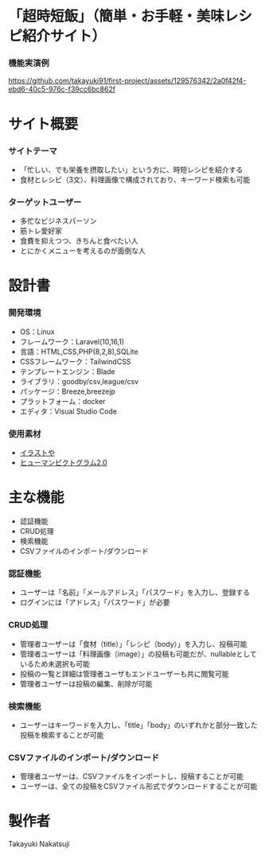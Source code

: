 # 「超時短飯」（簡単・お手軽・美味レシピ紹介サイト）

### 機能実演例
https://github.com/takayuki91/first-project/assets/129576342/2a0f42f4-ebd6-40c5-976c-f39cc6bc862f

# サイト概要

### サイトテーマ
- 「忙しい、でも栄養を摂取したい」という方に、時短レシピを紹介する
- 食材とレシピ（3文）、料理画像で構成されており、キーワード検索も可能

### ターゲットユーザー
- 多忙なビジネスパーソン
- 筋トレ愛好家
- 食費を抑えつつ、きちんと食べたい人
- とにかくメニューを考えるのが面倒な人

# 設計書

### 開発環境
- OS：Linux
- フレームワーク：Laravel(10,16,1)
- 言語：HTML,CSS,PHP(8,2,8),SQLite
- CSSフレームワーク：TailwindCSS
- テンプレートエンジン：Blade
- ライブラリ：goodby/csv,league/csv
- パッケージ：Breeze,breezejp
- プラットフォーム：docker
- エディタ：Visual Studio Code

### 使用素材
- [イラストや](https://www.irasutoya.com/)
- [ヒューマンピクトグラム2.0](https://pictogram2.com/)

# 主な機能
- 認証機能
- CRUD処理
- 検索機能
- CSVファイルのインポート/ダウンロード

### 認証機能
- ユーザーは「名前」「メールアドレス」「パスワード」を入力し、登録する
- ログインには「アドレス」「パスワード」が必要

### CRUD処理
- 管理者ユーザーは「食材（title）」「レシピ（body）」を入力し、投稿可能
- 管理者ユーザーは「料理画像（image）」の投稿も可能だが、nullableとしているため未選択も可能
- 投稿の一覧と詳細は管理者ユーザもエンドユーザーも共に閲覧可能
- 管理者ユーザーは投稿の編集、削除が可能

### 検索機能
- ユーザーはキーワードを入力し、「title」「body」のいずれかと部分一致した投稿を検索することが可能

### CSVファイルのインポート/ダウンロード
- 管理者ユーザーは、CSVファイルをインポートし、投稿することが可能
- ユーザーは、全ての投稿をCSVファイル形式でダウンロードすることが可能

# 製作者
Takayuki Nakatsuji
